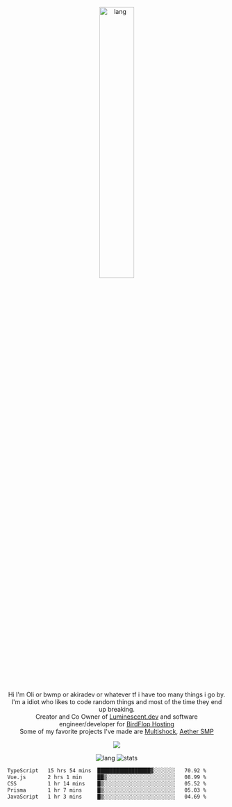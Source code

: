 <p align="center">
 <a href="https://luminescent.dev">
  <img width="40%" alt="lang" src="https://github.com/bwmp/bwmp/blob/main/l_10.png?raw=true" />
 </a>
</p>

<p align="center">
 Hi I'm Oli or bwmp or akiradev or whatever tf i have too many things i go by.<br>
 I'm a idiot who likes to code random things and most of the time they end up breaking.<br>
 Creator and Co Owner of <a href="https://luminescent.dev">Luminescent.dev</a> and software engineer/developer for <a href="https://www.birdflop.com">BirdFlop Hosting</a><br>
 Some of my favorite projects I've made are <a href="https://github.com/PiShock-Inc/MultiShock">Multishock</a>, <a href="https://www.aethersmp.com">Aether SMP</a>
</p>

<p align="center">
  <a href="https://discord.com/users/798738506859282482"><img align="center" src="https://lanyard-profile-readme.vercel.app/api/798738506859282482?bg=433e4f&borderRadius=10px&showDisplayName=true&idleMessage=Probably%20sleeping"/></a>
</p>

<p align="center">
 <img alt="lang" src="https://github-readme-stats.vercel.app/api/top-langs/?username=bwmp&layout=compact&hide_border=true&langs_count=10&theme=transparent&custom_title=Languages" />
 <img alt="stats" src="https://github-readme-stats.vercel.app/api?username=bwmp&show_icons=true&hide_border=true&count_private=true&theme=transparent&custom_title=Statistics">
</p>
<p align="center">
 <!--START_SECTION:waka-->

```txt
TypeScript   15 hrs 54 mins  █████████████████▓░░░░░░░   70.92 %
Vue.js       2 hrs 1 min     ██▒░░░░░░░░░░░░░░░░░░░░░░   08.99 %
CSS          1 hr 14 mins    █▒░░░░░░░░░░░░░░░░░░░░░░░   05.52 %
Prisma       1 hr 7 mins     █▒░░░░░░░░░░░░░░░░░░░░░░░   05.03 %
JavaScript   1 hr 3 mins     █▒░░░░░░░░░░░░░░░░░░░░░░░   04.69 %
```

<!--END_SECTION:waka-->
</p>
